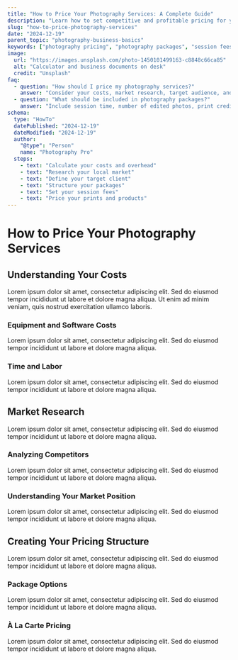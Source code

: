 ```yaml
---
title: "How to Price Your Photography Services: A Complete Guide"
description: "Learn how to set competitive and profitable pricing for your photography services, including packages, session fees, and print pricing strategies."
slug: "how-to-price-photography-services"
date: "2024-12-19"
parent_topic: "photography-business-basics"
keywords: ["photography pricing", "photography packages", "session fees", "print pricing", "photography rates"]
image:
  url: "https://images.unsplash.com/photo-1450101499163-c8848c66ca85"
  alt: "Calculator and business documents on desk"
  credit: "Unsplash"
faq:
  - question: "How should I price my photography services?"
    answer: "Consider your costs, market research, target audience, and desired profit margin. Factor in equipment, time, editing, and overhead costs."
  - question: "What should be included in photography packages?"
    answer: "Include session time, number of edited photos, print credits or digital files, and any additional services like location scouting or wardrobe consultation."
schema:
  type: "HowTo"
  datePublished: "2024-12-19"
  dateModified: "2024-12-19"
  author:
    "@type": "Person"
    name: "Photography Pro"
  steps:
    - text: "Calculate your costs and overhead"
    - text: "Research your local market"
    - text: "Define your target client"
    - text: "Structure your packages"
    - text: "Set your session fees"
    - text: "Price your prints and products"
---
```


# How to Price Your Photography Services

## Understanding Your Costs

Lorem ipsum dolor sit amet, consectetur adipiscing elit. Sed do eiusmod tempor incididunt ut labore et dolore magna aliqua. Ut enim ad minim veniam, quis nostrud exercitation ullamco laboris.

### Equipment and Software Costs

Lorem ipsum dolor sit amet, consectetur adipiscing elit. Sed do eiusmod tempor incididunt ut labore et dolore magna aliqua.

### Time and Labor

Lorem ipsum dolor sit amet, consectetur adipiscing elit. Sed do eiusmod tempor incididunt ut labore et dolore magna aliqua.

## Market Research

Lorem ipsum dolor sit amet, consectetur adipiscing elit. Sed do eiusmod tempor incididunt ut labore et dolore magna aliqua.

### Analyzing Competitors

Lorem ipsum dolor sit amet, consectetur adipiscing elit. Sed do eiusmod tempor incididunt ut labore et dolore magna aliqua.

### Understanding Your Market Position

Lorem ipsum dolor sit amet, consectetur adipiscing elit. Sed do eiusmod tempor incididunt ut labore et dolore magna aliqua.

## Creating Your Pricing Structure

Lorem ipsum dolor sit amet, consectetur adipiscing elit. Sed do eiusmod tempor incididunt ut labore et dolore magna aliqua.

### Package Options

Lorem ipsum dolor sit amet, consectetur adipiscing elit. Sed do eiusmod tempor incididunt ut labore et dolore magna aliqua.

### À La Carte Pricing

Lorem ipsum dolor sit amet, consectetur adipiscing elit. Sed do eiusmod tempor incididunt ut labore et dolore magna aliqua.

